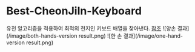 # Best-CheonJiIn-Keyboard
유전 알고리즘을 적용하여 최적의 천지인 키보드 배열을 찾아낸다.
[참조](https://github.com/kairess/perfect-keyboard-genetic-algorithm)
![양손 결과](/image/both-hands-version result.png)
![한 손 결과](/image/one-hand-version result.png)
